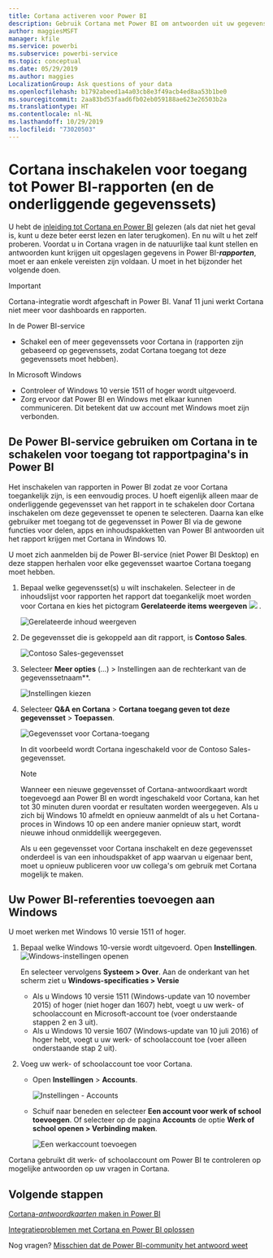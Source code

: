 ```yaml
---
title: Cortana activeren voor Power BI
description: Gebruik Cortana met Power BI om antwoorden uit uw gegevens te krijgen. Activeer Cortana voor elke Power BI-gegevensset en schakel vervolgens Cortana in voor toegang tot de gegevenssets vanaf Windows-apparaten.
author: maggiesMSFT
manager: kfile
ms.service: powerbi
ms.subservice: powerbi-service
ms.topic: conceptual
ms.date: 05/29/2019
ms.author: maggies
LocalizationGroup: Ask questions of your data
ms.openlocfilehash: b1792abeed1a4a03cb8e3f49acb4ed8aa53b1be0
ms.sourcegitcommit: 2aa83bd53faad6fb02eb059188ae623e26503b2a
ms.translationtype: HT
ms.contentlocale: nl-NL
ms.lasthandoff: 10/29/2019
ms.locfileid: "73020503"
---
```

# <a name="enable-cortana-to-access-power-bi-reports-and-their-underlying-datasets"></a>Cortana inschakelen voor toegang tot Power BI-rapporten (en de onderliggende gegevenssets)
U hebt de [inleiding tot Cortana en Power BI](service-cortana-intro.md) gelezen (als dat niet het geval is, kunt u deze beter eerst lezen en later terugkomen). En nu wilt u het zelf proberen.  Voordat u in Cortana vragen in de natuurlijke taal kunt stellen en antwoorden kunt krijgen uit opgeslagen gegevens in Power BI-***rapporten***, moet er aan enkele vereisten zijn voldaan. U moet in het bijzonder het volgende doen.

> [!IMPORTANT]
> Cortana-integratie wordt afgeschaft in Power BI. Vanaf 11 juni werkt Cortana niet meer voor dashboards en rapporten.

In de Power BI-service

* Schakel een of meer gegevenssets voor Cortana in (rapporten zijn gebaseerd op gegevenssets, zodat Cortana toegang tot deze gegevenssets moet hebben).

In Microsoft Windows

* Controleer of Windows 10 versie 1511 of hoger wordt uitgevoerd.
* Zorg ervoor dat Power BI en Windows met elkaar kunnen communiceren. Dit betekent dat uw account met Windows moet zijn verbonden.

## <a name="use-power-bi-service-to-enable-cortana-to-access-report-pages-in-power-bi"></a>De Power BI-service gebruiken om Cortana in te schakelen voor toegang tot rapportpagina's in Power BI
Het inschakelen van rapporten in Power BI zodat ze voor Cortana toegankelijk zijn, is een eenvoudig proces.  U hoeft eigenlijk alleen maar de onderliggende gegevensset van het rapport in te schakelen door Cortana inschakelen om deze gegevensset te openen te selecteren. Daarna kan elke gebruiker met toegang tot de gegevensset in Power BI via de gewone functies voor delen, apps en inhoudspakketten van Power BI antwoorden uit het rapport krijgen met Cortana in Windows 10.

U moet zich aanmelden bij de Power BI-service (niet Power BI Desktop) en deze stappen herhalen voor elke gegevensset waartoe Cortana toegang moet hebben.

1. Bepaal welke gegevensset(s) u wilt inschakelen. Selecteer in de inhoudslijst voor rapporten het rapport dat toegankelijk moet worden voor Cortana en kies het pictogram **Gerelateerde items weergeven**  ![](media/service-cortana-enable/power-bi-cortana-view-related-icon.png) .
   
    ![Gerelateerde inhoud weergeven](media/service-cortana-enable/power-bi-view-related.png)
2. De gegevensset die is gekoppeld aan dit rapport, is **Contoso Sales**.
   
    ![Contoso Sales-gegevensset](media/service-cortana-enable/power-bi-identify-dataset.png)
3. Selecteer **Meer opties** (...) > Instellingen aan de rechterkant van de gegevenssetnaam**.  
   
    ![Instellingen kiezen](media/service-cortana-enable/power-bi-settings-cortana.png)
4. Selecteer **Q&A en Cortana** > **Cortana toegang geven tot deze gegevensset** > **Toepassen**.
   
   ![Gegevensset voor Cortana-toegang](media/service-cortana-enable/power-bi-cortana-enable-new.png)
   
   In dit voorbeeld wordt Cortana ingeschakeld voor de Contoso Sales-gegevensset.
   
   > [!NOTE]
   > Wanneer een nieuwe gegevensset of Cortana-antwoordkaart wordt toegevoegd aan Power BI en wordt ingeschakeld voor Cortana, kan het tot 30 minuten duren voordat er resultaten worden weergegeven. Als u zich bij Windows 10 afmeldt en opnieuw aanmeldt of als u het Cortana-proces in Windows 10 op een andere manier opnieuw start, wordt nieuwe inhoud onmiddellijk weergegeven.
   > 
   > Als u een gegevensset voor Cortana inschakelt en deze gegevensset onderdeel is van een inhoudspakket of app waarvan u eigenaar bent, moet u opnieuw publiceren voor uw collega's om gebruik met Cortana mogelijk te maken.
   > 
   > 

## <a name="add-your-power-bi-credentials-to-windows"></a>Uw Power BI-referenties toevoegen aan Windows
U moet werken met Windows 10 versie 1511 of hoger.

1. Bepaal welke Windows 10-versie wordt uitgevoerd. Open **Instellingen**.
    ![Windows-instellingen openen](media/service-cortana-enable/power-bi-cortana-windows.png)

    En selecteer vervolgens **Systeem > Over**. Aan de onderkant van het scherm ziet u **Windows-specificaties > Versie**

   * Als u Windows 10 versie 1511 (Windows-update van 10 november 2015) of hoger (niet hoger dan 1607) hebt, voegt u uw werk- of schoolaccount en Microsoft-account toe (voer onderstaande stappen 2 en 3 uit).
   * Als u Windows 10 versie 1607 (Windows-update van 10 juli 2016) of hoger hebt, voegt u uw werk- of schoolaccount toe (voer alleen onderstaande stap 2 uit).
1. Voeg uw werk- of schoolaccount toe voor Cortana.
   
   * Open **Instellingen** > **Accounts**.
     
       ![Instellingen - Accounts](media/service-cortana-enable/power-bi-windows-accounts.png)
   * Schuif naar beneden en selecteer **Een account voor werk of school toevoegen**. Of selecteer op de pagina **Accounts** de optie **Werk of school openen > Verbinding maken**.
     
     ![Een werkaccount toevoegen](media/service-cortana-enable/power-bi-add-work-account2.png)

Cortana gebruikt dit werk- of schoolaccount om Power BI te controleren op mogelijke antwoorden op uw vragen in Cortana.

## <a name="next-steps"></a>Volgende stappen
[Cortana-*antwoordkaarten* maken in Power BI](service-cortana-answer-cards.md)

[Integratieproblemen met Cortana en Power BI oplossen](service-cortana-troubleshoot.md)

Nog vragen? [Misschien dat de Power BI-community het antwoord weet](http://community.powerbi.com/)

